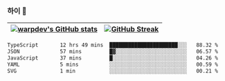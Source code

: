 
### 하이 👋
[![warpdev's GitHub stats](https://github-readme-stats.vercel.app/api?username=warpdev&show_icons=true&theme=vue-dark)](#) |[![GitHub Streak](https://github-readme-streak-stats.herokuapp.com/?user=warpdev&theme=dark)](#)
--- | --- |
<!--START_SECTION:waka-->

```txt
TypeScript       12 hrs 49 mins  ██████████████████████░░░   88.32 %
JSON             57 mins         █▓░░░░░░░░░░░░░░░░░░░░░░░   06.57 %
JavaScript       37 mins         █░░░░░░░░░░░░░░░░░░░░░░░░   04.26 %
YAML             5 mins          ░░░░░░░░░░░░░░░░░░░░░░░░░   00.59 %
SVG              1 min           ░░░░░░░░░░░░░░░░░░░░░░░░░   00.21 %
```

<!--END_SECTION:waka-->

<!--
**warpdev/warpdev** is a ✨ _special_ ✨ repository because its `README.md` (this file) appears on your GitHub profile.

Here are some ideas to get you started:

- 🔭 I’m currently working on ...
- 🌱 I’m currently learning ...
- 👯 I’m looking to collaborate on ...
- 🤔 I’m looking for help with ...
- 💬 Ask me about ...
- 📫 How to reach me: ...
- 😄 Pronouns: ...
- ⚡ Fun fact: ...
-->
